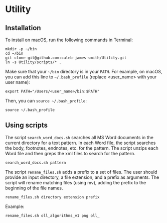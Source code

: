 # Utility

## Installation

To install on macOS, run the following commands in Terminal:
```
mkdir -p ~/bin
cd ~/bin
git clone git@github.com:caleb-james-smith/Utility.git
ln -s Utility/scripts/* .
```

Make sure that your `~/bin` directory is in your `PATH`.
For example, on macOS, you can add this line to `~/.bash_profile` (replace <user_name> with your user name):
```
export PATH="/Users/<user_name>/bin:$PATH"
```
Then, you can `source ~/.bash_profile`:
```
source ~/.bash_profile
```

## Using scripts

The script `search_word_docs.sh` searches all MS Word documents in the current directory for a text pattern. 
In each Word file, the script searches the body, footnotes, endnotes, etc. for the pattern.
The script unzips each Word file and then greps the xml files to search for the pattern.
```
search_word_docs.sh pattern
```

The script `rename_files.sh` adds a prefix to a set of files.
The user should provide an input directory, a file extension, and a prefix as arguments.
The script will rename matching files (using mv), adding the prefix to the beginning of the file names.
```
rename_files.sh directory extension prefix
```
Example:
```
rename_files.sh oll_algorithms_v1 png oll_
```

